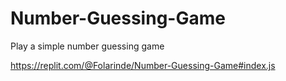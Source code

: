 # Number-Guessing-Game
Play a simple number guessing game

https://replit.com/@Folarinde/Number-Guessing-Game#index.js
